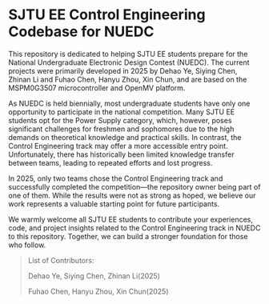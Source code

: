 # SJTU EE Control Engineering Codebase for NUEDC
This repository is dedicated to helping SJTU EE students prepare for the National Undergraduate Electronic Design Contest (NUEDC). The current projects were primarily developed in 2025 by Dehao Ye, Siying Chen, Zhinan Li and Fuhao Chen, Hanyu Zhou, Xin Chun, and are based on the MSPM0G3507 microcontroller and OpenMV platform.

As NUEDC is held biennially, most undergraduate students have only one opportunity to participate in the national competition. Many SJTU EE students opt for the Power Supply category, which, however, poses significant challenges for freshmen and sophomores due to the high demands on theoretical knowledge and practical skills. In contrast, the Control Engineering track may offer a more accessible entry point. Unfortunately, there has historically been limited knowledge transfer between teams, leading to repeated efforts and lost progress.

In 2025, only two teams chose the Control Engineering track and successfully completed the competition—the repository owner being part of one of them. While the results were not as strong as hoped, we believe our work represents a valuable starting point for future participants.

We warmly welcome all SJTU EE students to contribute your experiences, code, and project insights related to the Control Engineering track in NUEDC to this repository. Together, we can build a stronger foundation for those who follow.

> List of Contributors:
> 
> Dehao Ye, Siying Chen, Zhinan Li(2025)
> 
> Fuhao Chen, Hanyu Zhou, Xin Chun(2025)
